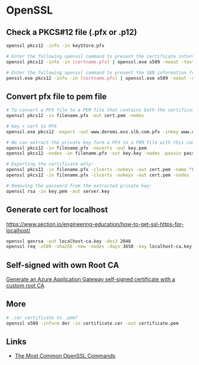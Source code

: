 # OpenSSL

## Check a PKCS#12 file (.pfx or .p12)

```bash
openssl pkcs12 -info -in keyStore.pfx

# Enter the following openssl command to present the certificate information in a readable format
openssl pkcs12 -info -in [certname.pfx] | openssl.exe x509 -noout -text

# Enter the following openssl command to present the SAN information from the certificate in a readable format
penssl.exe pkcs12 -info -in [certname.pfx] | openssl.exe x509 -noout -ext subjectAltName
```

## Convert pfx file to pem file

```bash
# To convert a PFX file to a PEM file that contains both the certificate and private key, the following command needs to be used:
openssl pkcs12 -in filename.pfx -out cert.pem -nodes

# key + cert to PFX
openssl.exe pkcs12 -export -out www.doremi.evs.slb.com.pfx -inkey www.doremi.evs.slb.com.key -in www.doremi.evs.slb.com.cer -passout pass:"myp123"

# We can extract the private key form a PFX to a PEM file with this command:
openssl pkcs12 -in filename.pfx -nocerts -out key.pem
openssl pkcs12 -nodes -in filename.pfx -out key.key -nodes -passin pass:blablabla

# Exporting the certificate only:
openssl pkcs12 -in filename.pfx -clcerts -nokeys -out cert.pem -name "FriendlyName"
openssl pkcs12 -in filename.pfx -clcerts -nokeys -out cert.pem -nodes -passin pass:blablabla

# Removing the password from the extracted private key:
openssl rsa -in key.pem -out server.key
```

## Generate cert for localhost

https://www.section.io/engineering-education/how-to-get-ssl-https-for-localhost/

```bash
openssl genrsa -out localhost-ca.key -des3 2048
openssl req -x509 -sha256 -new -nodes -days 3650 -key localhost-ca.key -out localhost-ca.pem
```

## Self-signed with own Root CA

[Generate an Azure Application Gateway self-signed certificate with a custom root CA](https://learn.microsoft.com/en-us/azure/application-gateway/self-signed-certificates)

## More

```bash
# .cer certificate to .pem?
openssl x509 -inform der -in certificate.cer -out certificate.pem
```

## Links

* [The Most Common OpenSSL Commands](https://www.sslshopper.com/article-most-common-openssl-commands.html)